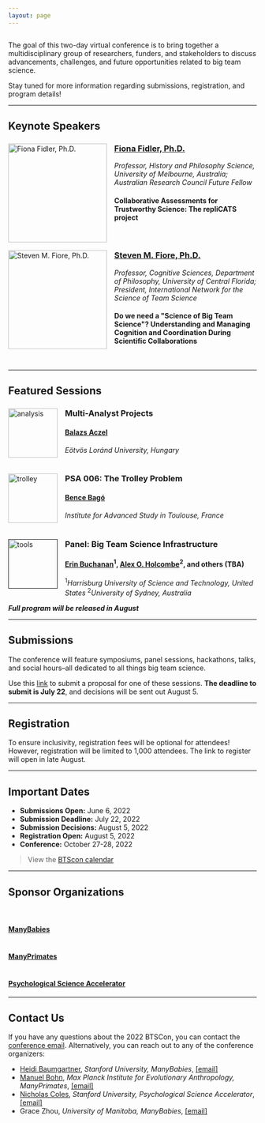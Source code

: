 ```yaml
---
layout: page
---
```



<img src="/assets/img/BTSCon2022_logo.png" alt="" />

The goal of this two-day virtual conference is to bring together a multidisciplinary group of researchers, funders, and stakeholders to discuss advancements, challenges, and future opportunities related to big team science.

Stay tuned for more information regarding submissions, registration, and program details!

***
<!--## [Speakers]({{site.baseurl}}/people/) 
-->
## Keynote Speakers

<section>
  <a href="https://findanexpert.unimelb.edu.au/profile/3224-fiona-fidler#"><img src="/assets/img/FidlerHeadshot.png" alt="Fiona Fidler, Ph.D." width="200" height="200" style="float: left; margin-right: 15px;"></a>
  <h3><a href="https://findanexpert.unimelb.edu.au/profile/3224-fiona-fidler#">Fiona Fidler, Ph.D.</a></h3>
  <i>Professor, History and Philosophy Science, University of Melbourne, Australia; Australian Research Council Future Fellow</i>
  <h4>Collaborative Assessments for Trustworthy Science: The repliCATS project</h4>
</section>
<br>
<section>
  <a href="https://csl.ist.ucf.edu/People"><img src="/assets/img/FioreHeadshot.png" alt="Steven M. Fiore, Ph.D." width="200" height="200" style="float: left; margin-right: 15px;"></a>
  <h3><a href="https://csl.ist.ucf.edu/People">Steven M. Fiore, Ph.D.</a></h3>
  <i>Professor, Cognitive Sciences, Department of Philosophy, University of Central Florida; President, International Network for the Science of Team Science</i>
  <h4>Do we need a "Science of Big Team Science"?  Understanding and Managing Cognition and Coordination During Scientific Collaborations</h4>
</section>
<br>

***
## Featured Sessions
<section>
  <a href="https://www.nature.com/articles/d41586-022-01332-8"><img src="/assets/img/analysis.png" alt="analysis" width="100" height="100" style="float: left; margin-right: 15px;"></a>
  <h3>Multi-Analyst Projects</h3>
  <h4><a href="http://decisionlab.elte.hu/members/balazs-aczel/">Balazs Aczel</a></h4>
  <i>Eötvös Loránd University, Hungary</i>
</section>
<br>
<section>
  <a href="https://psysciacc.org/006-trolley-problem/"><img src="/assets/img/trolley.png" alt="trolley" width="100" height="100" style="float: left; margin-right: 15px;"></a>
  <h3>PSA 006: The Trolley Problem</h3>
  <h4><a href="https://www.iast.fr/people/bence-bago">Bence Bagó</a></h4>
  <i>Institute for Advanced Study in Toulouse, France</i>
</section>
<br>
<section>
  <a href=""><img src="/assets/img/tools.png" alt="tools" width="100" height="100" style="float: left; margin-right: 15px;"></a>
  <h3>Panel: Big Team Science Infrastructure</h3>
  <h4><a href="https://www.aggieerin.com/page/about/">Erin Buchanan</a><sup>1</sup>, <a href="https://www.sydney.edu.au/science/about/our-people/academic-staff/alex-holcombe.html">Alex O. Holcombe</a><sup>2</sup>, and others (TBA)</h4>
  <sup>1</sup><i>Harrisburg University of Science and Technology, United States</i>
  <sup>2</sup><i>University of Sydney, Australia</i>
</section>

<b><i>Full program will be released in August</i></b>
<br>

<!--
***
## [Program]({{site.baseurl}}/schedule/) 
-->

***
## Submissions

The conference will feature symposiums, panel sessions, hackathons, talks, and social hours–all dedicated to all things big team science.

Use this [link]() to submit a proposal for one of these sessions. **The deadline to submit is July 22**, and decisions will be sent out August 5.

***
## Registration

To ensure inclusivity, registration fees will be optional for attendees! However, registration will be limited to 1,000 attendees. The link to register will open in late August.

***
## Important Dates

* **Submissions Open:** June 6, 2022
* **Submission Deadline:** July 22, 2022
* **Submission Decisions:** August 5, 2022
* **Registration Open:** August 5, 2022
* **Conference:** October 27-28, 2022

> View the [BTScon calendar](https://calendar.google.com/calendar/embed?src=bigteamscienceconference%40gmail.com&ctz=America%2FLos_Angeles)


***
## Sponsor Organizations

<section>
	<br>
	<div class="container">
		<div class="row justify-content-around">
		  <div class="col-lg-3 col-md-3 col-sm-3 col-xs-3">
		    <a href="https://manybabies.github.io" class="image"><img src="/assets/img/MB_logo.png" alt="" /></a>
			   <h4><a href="https://manybabies.github.io">ManyBabies</a></h4>
		  </div>
      <div class="col-lg-3 col-md-3 col-sm-3 col-xs-3">
			  <a href="https://manyprimates.github.io" class="image"><img src="/assets/img/mp_logo_notext2.png" alt="" /></a>
			  <h4><a href="https://manyprimates.github.io">ManyPrimates</a></h4>
		  </div>
		  <div class="col-lg-3 col-md-3 col-sm-3 col-xs-3">
			  <a href="https://psysciacc.org/" class="image"><img src="/assets/img/psa_logo.png" alt="" /></a>
			  <h4><a href="https://psysciacc.org/">Psychological Science Accelerator</a></h4>
		  </div>
	  </div>
	</div>
</section>

***
## Contact Us

If you have any questions about the 2022 BTSCon, you can contact the [conference email](mailto:bigteamscienceconference@gmail.com). Alternatively, you can reach out to any of the conference organizers:

* [Heidi Baumgartner](https://profiles.stanford.edu/heidi-baumgartner), *Stanford University, ManyBabies*, [[email]](mailto:heidib@stanford.edu)
* [Manuel Bohn](https://manuelbohn.github.io), *Max Planck Institute for Evolutionary Anthropology, ManyPrimates*, [[email]](mailto:manuel0bohn@gmail.com)
* [Nicholas Coles](https://hai.stanford.edu/people/nicholas-coles), *Stanford University, Psychological Science Accelerator*, [[email]](mailto:ncoles@stanford.edu)
* Grace Zhou, *University of Manitoba, ManyBabies*, [[email]](mailto:grace.zhou@umanitoba.ca)

